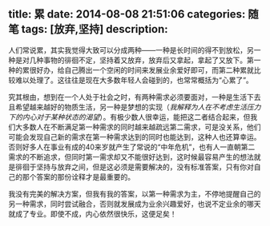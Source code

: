 title: 累
date: 2014-08-08 21:51:06
categories: 随笔
tags: [放弃,坚持]
description: 
---
人们常说累，其实我觉得大致可以分成两种——一种是长时间的得不到放松，另一种是对几种事物的徘徊不定，坚持着又放弃，放弃后又拿起，拿起了又放下。第一种的累很好办，给自己腾出一个空闲的时间来发展业余爱好即可，而第二种累就比较难以处理了。这往往是现在大多数年轻人会碰到的，也常常概括为“心累了”。  

究其根由，想到在一个人处于社会之时，有两种需求必须要面对，一种是生活下去且希望越来越好的物质生活，另一种是梦想的实现（*我解释为人在不考虑生活压力下的内心对于某种状态的渴望*）。有极少数人很幸运，能把这二者结合起来，但我们大多数人在不断满足第一种需求的同时越来越疏远第二需求，可是没关系，他们可能会发现自己新的需求在第一种需求达到的同时也能达到，这种人也还算幸运。否则好多人在事业有成的40来岁就产生了常说的“中年危机”，也有人一直朝第二需求的不断追求，但同时第一需求却又不能很好达到，这时候最容易产生的想法就是徘徊于坚持与放弃之间，但是这必须是需要解决的，没有标准答案，只有你对自己的那个答案的那份诠释才是最重要的。  

我没有完美的解决方案，但我有我的答案，以第一种需求为主，不停地提醒自己的另一种需求，同时尝试融合，否则就发展成为业余兴趣爱好，也说不定业余的哪天就成了专业。即使不成，内心依然很快乐，这便足矣！